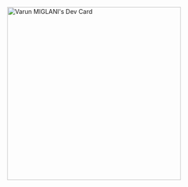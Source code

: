 <a href="https://app.daily.dev/varunmiglani"><img src="https://api.daily.dev/devcards/42d46f67e39f428cb19baeb9865f5126.png?r=lja" width="400" alt="Varun MIGLANI's Dev Card"/></a>

